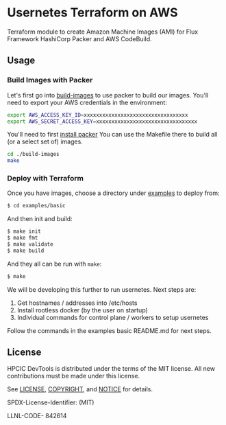 # Usernetes Terraform on AWS

Terraform module to create Amazon Machine Images (AMI) for Flux Framework HashiCorp Packer and AWS CodeBuild.

## Usage

### Build Images with Packer

Let's first go into [build-images](build-images) to use packer to build our images.
You'll need to export your AWS credentials in the environment:

```bash
export AWS_ACCESS_KEY_ID=xxxxxxxxxxxxxxxxxxxxxxxxxxxxxxxxxx
export AWS_SECRET_ACCESS_KEY=xxxxxxxxxxxxxxxxxxxxxxxxxxxxxxxxx
```

You'll need to first [install packer](https://developer.hashicorp.com/packer/downloads)
You can use the Makefile there to build all (or a select set of) images.

```bash
cd ./build-images
make
```

### Deploy with Terraform

Once you have images, choose a directory under [examples](examples) to deploy from:

```bash
$ cd examples/basic
```

And then init and build:

```bash
$ make init
$ make fmt
$ make validate
$ make build
```

And they all can be run with `make`:

```bash
$ make
```

We will be developing this further to run usernetes. Next steps are:

1. Get hostnames / addresses into /etc/hosts
2. Install rootless docker (by the user on startup)
3. Individual commands for control plane / workers to setup usernetes

Follow the commands in the examples basic README.md for next steps.

## License

HPCIC DevTools is distributed under the terms of the MIT license.
All new contributions must be made under this license.

See [LICENSE](https://github.com/converged-computing/cloud-select/blob/main/LICENSE),
[COPYRIGHT](https://github.com/converged-computing/cloud-select/blob/main/COPYRIGHT), and
[NOTICE](https://github.com/converged-computing/cloud-select/blob/main/NOTICE) for details.

SPDX-License-Identifier: (MIT)

LLNL-CODE- 842614
